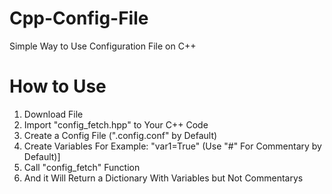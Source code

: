 # Cpp-Config-File
Simple Way to Use Configuration File on C++

# How to Use
1. Download File
2. Import "config_fetch.hpp" to Your C++ Code
3. Create a Config File (".config.conf" by Default)
4. Create Variables For Example: "var1=True" (Use "#" For Commentary by Default)]
5. Call "config_fetch" Function
6. And it Will Return a Dictionary With Variables but Not Commentarys
